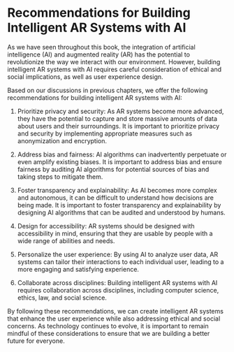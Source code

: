 Recommendations for Building Intelligent AR Systems with AI
=======================================================================

As we have seen throughout this book, the integration of artificial intelligence (AI) and augmented reality (AR) has the potential to revolutionize the way we interact with our environment. However, building intelligent AR systems with AI requires careful consideration of ethical and social implications, as well as user experience design.

Based on our discussions in previous chapters, we offer the following recommendations for building intelligent AR systems with AI:

1. Prioritize privacy and security: As AR systems become more advanced, they have the potential to capture and store massive amounts of data about users and their surroundings. It is important to prioritize privacy and security by implementing appropriate measures such as anonymization and encryption.

2. Address bias and fairness: AI algorithms can inadvertently perpetuate or even amplify existing biases. It is important to address bias and ensure fairness by auditing AI algorithms for potential sources of bias and taking steps to mitigate them.

3. Foster transparency and explainability: As AI becomes more complex and autonomous, it can be difficult to understand how decisions are being made. It is important to foster transparency and explainability by designing AI algorithms that can be audited and understood by humans.

4. Design for accessibility: AR systems should be designed with accessibility in mind, ensuring that they are usable by people with a wide range of abilities and needs.

5. Personalize the user experience: By using AI to analyze user data, AR systems can tailor their interactions to each individual user, leading to a more engaging and satisfying experience.

6. Collaborate across disciplines: Building intelligent AR systems with AI requires collaboration across disciplines, including computer science, ethics, law, and social science.

By following these recommendations, we can create intelligent AR systems that enhance the user experience while also addressing ethical and social concerns. As technology continues to evolve, it is important to remain mindful of these considerations to ensure that we are building a better future for everyone.

